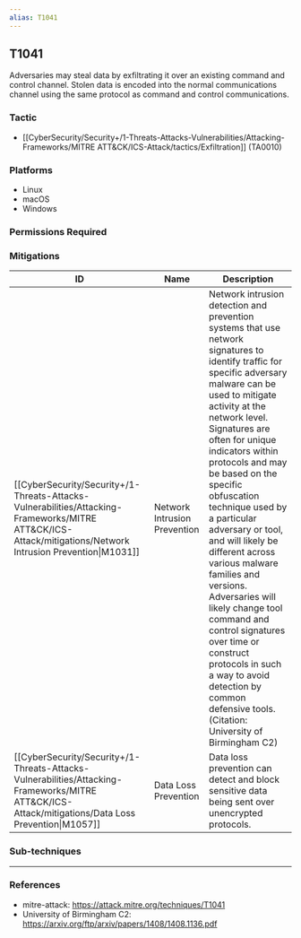 ```yaml
---
alias: T1041
---
```


## T1041

Adversaries may steal data by exfiltrating it over an existing command and control channel. Stolen data is encoded into the normal communications channel using the same protocol as command and control communications.


### Tactic
- [[CyberSecurity/Security+/1-Threats-Attacks-Vulnerabilities/Attacking-Frameworks/MITRE ATT&CK/ICS-Attack/tactics/Exfiltration]] (TA0010)

### Platforms
- Linux
- macOS
- Windows

### Permissions Required

### Mitigations

| ID | Name | Description |
| --- | --- | --- |
| [[CyberSecurity/Security+/1-Threats-Attacks-Vulnerabilities/Attacking-Frameworks/MITRE ATT&CK/ICS-Attack/mitigations/Network Intrusion Prevention\|M1031]] | Network Intrusion Prevention | Network intrusion detection and prevention systems that use network signatures to identify traffic for specific adversary malware can be used to mitigate activity at the network level. Signatures are often for unique indicators within protocols and may be based on the specific obfuscation technique used by a particular adversary or tool, and will likely be different across various malware families and versions. Adversaries will likely change tool command and control signatures over time or construct protocols in such a way to avoid detection by common defensive tools. (Citation: University of Birmingham C2) |
| [[CyberSecurity/Security+/1-Threats-Attacks-Vulnerabilities/Attacking-Frameworks/MITRE ATT&CK/ICS-Attack/mitigations/Data Loss Prevention\|M1057]] | Data Loss Prevention | Data loss prevention can detect and block sensitive data being sent over unencrypted protocols. |

### Sub-techniques


---
### References

- mitre-attack: https://attack.mitre.org/techniques/T1041
- University of Birmingham C2: https://arxiv.org/ftp/arxiv/papers/1408/1408.1136.pdf
